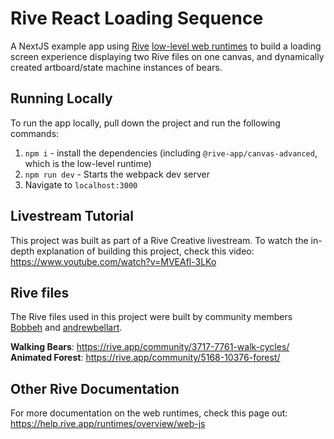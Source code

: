 # Rive React Loading Sequence

A NextJS example app using [Rive](https://rive.app/) [low-level web runtimes](https://help.rive.app/runtimes/overview/web-js/low-level-api-usage) to build a loading screen experience displaying two Rive files on one canvas, and dynamically created artboard/state machine instances of bears.

## Running Locally

To run the app locally, pull down the project and run the following commands:
1. `npm i` - install the dependencies (including `@rive-app/canvas-advanced`, which is the low-level runtime)
2. `npm run dev` - Starts the webpack dev server
3. Navigate to `localhost:3000`

## Livestream Tutorial

This project was built as part of a Rive Creative livestream. To watch the in-depth explanation of building this project, check this video: https://www.youtube.com/watch?v=MVEAfl-3LKo

## Rive files

The Rive files used in this project were built by community members [Bobbeh](https://rive.app/@Bobbeh/) and [andrewbellart](https://rive.app/@andrewbellart/).

**Walking Bears**: https://rive.app/community/3717-7761-walk-cycles/
**Animated Forest**: https://rive.app/community/5168-10376-forest/

## Other Rive Documentation

For more documentation on the web runtimes, check this page out: https://help.rive.app/runtimes/overview/web-js
